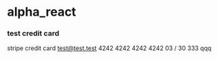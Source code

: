 # alpha_react

### test credit card

stripe credit card
test@test.test
4242 4242 4242 4242
03 / 30
333
qqq
